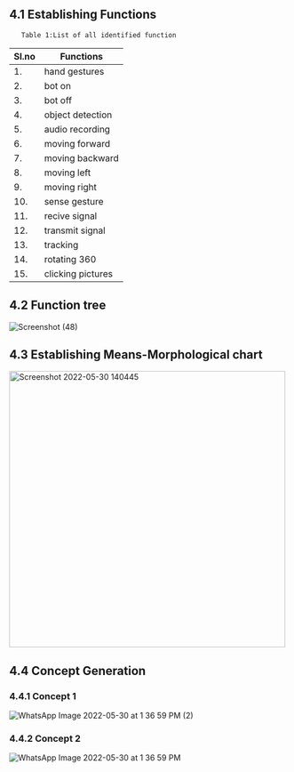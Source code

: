 ## 4.1 Establishing Functions
       Table 1:List of all identified function
|Sl.no|Functions|
|-----|---------|
1.|hand gestures|
2.|bot on|
3.|bot off|
4.|object detection|
5.|audio recording|
6.|moving forward|
7.|moving backward|
8.|moving left|
9.|moving right|
10.|sense gesture|
11.|recive signal|
12.|transmit signal|
13.|tracking|
14.|rotating 360|
15.|clicking pictures|
## 4.2 Function tree

![Screenshot (48)](https://user-images.githubusercontent.com/104990651/170945147-a2a72fec-3255-40da-b76b-06d214579370.png)

## 4.3 Establishing Means-Morphological chart

<img width="497" alt="Screenshot 2022-05-30 140445" src="https://user-images.githubusercontent.com/104990651/170952452-3f138b46-fb7f-4f58-810b-6ec62a134164.png">


## 4.4 Concept Generation
### 4.4.1 Concept 1
![WhatsApp Image 2022-05-30 at 1 36 59 PM (2)](https://user-images.githubusercontent.com/104990651/170948561-6dfa3990-ec91-4ab4-b58c-2ccf5dbf286b.jpeg)
### 4.4.2 Concept 2
![WhatsApp Image 2022-05-30 at 1 36 59 PM](https://user-images.githubusercontent.com/104990651/170948700-22092fee-8f48-43fa-93a1-78e466f59e09.jpeg)



